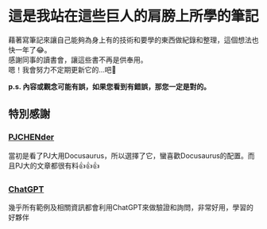 # 這是我站在這些巨人的肩膀上所學的筆記

藉著寫筆記來讓自己能夠為身上有的技術和要學的東西做紀錄和整理，這個想法也快一年了😂。<br />
感謝同事的讀書會，讓這些書不再是供奉用。<br />
嗯！我會努力不定期更新它的...吧👊

**p.s. 內容或觀念可能有誤，如果您看到有錯誤，那您一定是對的。**<br />


## 特別感謝

### [PJCHENder](https://pjchender.dev/)
當初是看了PJ大用Docusaurus，所以選擇了它，蠻喜歡Docusaurus的配置。而且PJ大的文章都很有料👍👍👍
### [ChatGPT](https://chat.openai.com/)
幾乎所有範例及相關資訊都會利用ChatGPT來做驗證和詢問，非常好用，學習的好夥伴